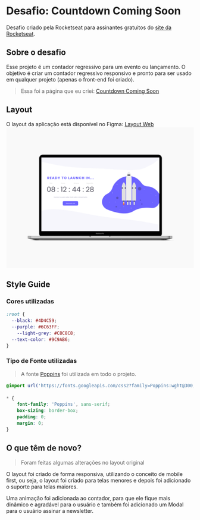 # Desafio: Countdown Coming Soon
Desafio criado pela Rocketseat para assinantes gratuitos do [site da Rocketseat](https://rocketseat.com.br).

## Sobre o desafio
Esse projeto é um contador regressivo para um evento ou lançamento. O objetivo é criar um contador regressivo responsivo e pronto para ser usado em qualquer projeto (apenas o front-end foi criado).
> Essa foi a página que eu criei: [Countdown Coming Soon](misterioso013.github.io/challenges/countdown-timer/)

## Layout
O layout da aplicação está disponível no Figma: [Layout Web](https://www.figma.com/file/oDZqw3v8fem3v3RC7bTKV5/DD-%2F-Countdown/duplicate)
![Layout Web](./images/preview.png)

## Style Guide
### Cores utilizadas
```css
:root {
  --black: #4D4C59;
  --purple: #6C63FF;
	--light-grey: #C8C8C8;
  --text-color: #9C9AB6;
}
```
### Tipo de Fonte utilizadas
> A fonte [Poppins](https://fonts.google.com/specimen/Poppins) foi utilizada em todo o projeto.

```css
@import url('https://fonts.googleapis.com/css2?family=Poppins:wght@300;400;500&display=swap');

* {
    font-family: 'Poppins', sans-serif;
    box-sizing: border-box;
    padding: 0;
    margin: 0;
}
```
## O que têm de novo?
> Foram feitas algumas alterações no layout original

O layout foi criado de forma responsiva, utilizando o conceito de mobile first, ou seja, o layout foi criado para telas menores e depois foi adicionado o suporte para telas maiores.

Uma animação foi adicionada ao contador, para que ele fique mais dinâmico e agradável para o usuário e também foi adicionado um Modal para o usuário assinar a newsletter.